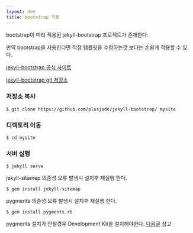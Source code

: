 ```yaml
---
layout: dev
title: bootstrap 적용
---
```


bootstrap이 미리 적용된 jekyll-bootstrap 프로젝트가 존재한다.

만약 bootstrap을 사용한다면 직접 템플릿을 수정하는것 보다는 손쉽게 적용할 수 있다.

[jekyll-bootstrap 공식 사이트](http://jekyllbootstrap.com/)

[jekyll-bootstrap git 저장소](https://github.com/plusjade/jekyll-bootstrap/)

### 저장소 복사
```
$ git clone https://github.com/plusjade/jekyll-bootstrap/ mysite
```

### 디렉토리 이동
```
$ cd mysite
```

### 서버 실행
```
$ jekyll serve
```

jekyll-sitamep 의존성 오류 발생시 설치후 재실행 한다.
```
$ gem install jekyll-sitemap
```

pygments 의존성 오류 발생시 설치후 재실행 한다.
```
$ gem install pygments.rb
```

pygments 설치가 안될경우 Development Kit을 설치해야한다. [다음글](/dev/language/ruby/) 참고